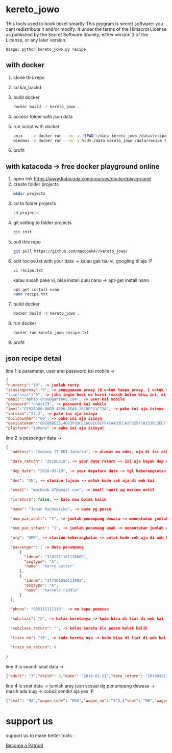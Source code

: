 # kereto_jowo
This tools used to book ticket smartly
This program is secret software: you cant redistribute it and/or modify. 
It under the terms of the Himacrot License as published by the Secret Software Society, 
either version 3 of the License, or any later version.


    Usage: python kereto_jowo.py recipe


## with docker

1. clone this repo
2. cd kai_backd
3. build docker
    ```bash
    docker build -t kereto_jowo .
    ```
    
4. access folder with json data
5. run script with docker
    ```bash
    unix    -> docker run --rm -v "$PWD":/data kereto_jowo /data/recipe.txt
    windows -> docker run --rm -v %cd%:/data kereto_jowo /data/recipe.txt
    ```

6. profit

## with katacoda -> free docker playground online

1. open link https://www.katacoda.com/courses/docker/playground
2. create folder projects
    ```bash
    mkdir projects
    ```
3. cd to folder projects
    ```bash
    cd projects
    ```
4. git setting to folder projects
    ```bash
    git init
    ```
5. pull this repo
    ```bash
    git pull https://github.com/macbook47/kereto_jowo/
    ```
6. edit recipe.txt with your data -> kalau gak tau vi, googling dl aja :P
    ```bash
    vi recipe.txt
    ```
    kalau susah pake vi, bisa install dulu nano -> apt-get install nano
    ```bash
    apt-get install nano
    nano recipe.txt
    ```
7. build docker
    ```bash
    docker build -t kereto_jowo .
    ```
8. run docker
    ```bash
    docker run kereto_jowo recipe.txt
    ```
9. profit


## json recipe detail

line 1 is parameter, user and password kai mobile -> 
```json
{
"numretry":"10", -> jumlah rerty
"isusingproxy":"0", -> penggunaan proxy (0 untuk tanpa proxy, 1 untuk menggunakan prox), proxy di set ke localhost:3028
"issetseat":"0", -> jika ingin book no kursi (masih belum bisa ini, di set 0 aja ya)
"email":"aphip_uhuy@ganteng.com", -> user kai mobile
"password":"uhuy123", -> password kai mobile
"imei":"CE92ADD6-86DD-4B96-8EA8-2BC0FF51C72A", -> pake ini aja isinya
"version":"27.2", -> pake ini aja isinya
"buildnumber":"60", -> pake ini aja isinya
"devicetoken":"8BE0D0E2514B83F03CE16C02C8EFF4CAAD3CCA2FD25FCA3339C2ECF7277F0660", -> pake ini aja isinya
"platform":"iphone" -> pake ini aja isinya}
```


line 2 is passenger data ->
```json
{
  "address": "Gedung IT BRI Jakarta", -> alamat mu ndes, ojo di isi akhirat yo
  
  "date_return": "20180318", -> your date return -> isi aja kayak dep date
  
  "dep_date": "2018-03-18", -> your depature date -> tgl keberangkatan yyyy-mm-dd
  
  "des": "CN", -> stasiun tujuan -> untuk kode cek aja di web kai
  
  "email": "macbook.47@gmail.com", -> email nanti yg nerima notif
  
  "isreturn": false, -> kalo mau bolak balik
  
  "name": "Jehan Rachmatika", -> nama yg pesen
  
  "num_pax_adult": "2", -> jumlah penumpang dewasa -> menentukan jumlah array di penumpang dewasa
  
  "num_pax_infant": "1", -> jumlah penumang anak -> menentukan jumlah array di penumpang anak, klo 0 gak usah diisi json nya
  
  "org": "GMR", -> stasiun keberangkatan -> untuk kode cek aja di web kai
  
  "passenger": [ -> data penumpang
      {
        "idnum": "3201111101110009",
        "psgtype": "A",
        "name": "harry potter"
      },
      {
        "idnum": "347101010111003",
        "psgtype": "A",
        "name": "marvolo riddle"
      }
  ],
  
  "phone": "085111111110", -> no hape pemesan
  
  "subclass": "X", -> kelas keretanya -> kode bisa di liat di web kai
  
  "subclass_return": "", -> kelas kereta klo pesen bolak balik
  
  "train_no": "16", -> kode kereta nya -> kode bisa di liat di web kai
  
  "train_no_return": 0
  
}
```

line 3 is search seat data ->

```json
{"adult": "3","child": 0,"date": "2019-03-21","date_return": "20190321","des": "BD","des_is_city": false,"infant": 0,"isreturn": false,"org": "GMR","org_is_city": false}
```



line 4 is seat data -> jumlah aray json sesuai dg penumpang dewasa -> masih ada bug -> coba2 sendiri aja yes :P

```json
{"seat": "9A","wagon_code": "EKS","wagon_no": "3"},{"seat": "9B","wagon_code": "EKS","wagon_no": "3"}
```



# support us

support us to make better tools :

<a href="https://www.patreon.com/bePatron?u=17793626" data-patreon-widget-type="become-patron-button">Become a Patron!</a>
